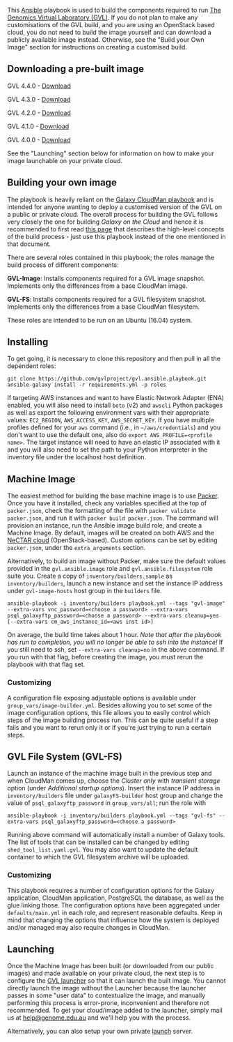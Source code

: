 This [Ansible][ansible] playbook is used to build the components required to run
[The Genomics Virtual Laboratory (GVL)][GVL]. If you do not plan to make any
customisations of the GVL build, and you are using an OpenStack based cloud,
you do not need to build the image yourself and can download a publicly available
image instead. Otherwise, see the "Build your Own Image" section for instructions
on creating a customised build.


Downloading a pre-built image
-----------------------------
GVL 4.4.0 - [Download](https://swift.rc.nectar.org.au:8888/v1/AUTH_377/gvl_resources/images/GVL_4.4.0.qcow2)

GVL 4.3.0 - [Download](https://swift.rc.nectar.org.au:8888/v1/AUTH_377/gvl_resources/images/GVL_4.3.0.qcow2)

GVL 4.2.0 - [Download](https://swift.rc.nectar.org.au:8888/v1/AUTH_377/gvl_resources/images/GVL_4.2.0.qcow2)

GVL 4.1.0 - [Download](https://swift.rc.nectar.org.au:8888/v1/AUTH_377/gvl_resources/images/GVL_4.1.0.qcow2)

GVL 4.0.0 - [Download](https://swift.rc.nectar.org.au:8888/v1/AUTH_377/gvl_resources/images/GVL_4.0.0.qcow2)

See the "Launching" section below for information on how to make your image launchable
on your private cloud. 


Building your own image
-----------------------
The playbook is heavily reliant on the [Galaxy CloudMan playbook][cloudman] and
is intended for anyone wanting to deploy a customised version of the GVL on a
public or private cloud. The overall process for building the GVL follows very closely
the one for building *Galaxy on the Cloud* and hence it is recommended to first
read [this page][building] that describes the high-level concepts of the build
process - just use this playbook instead of the one mentioned in that document.

There are several roles contained in this playbook; the roles manage
the build process of different components:

  **GVL-Image**: Installs components required for a GVL image snapshot. Implements
  only the differences from a base CloudMan image.

  **GVL-FS**: Installs components required for a GVL filesystem snapshot.
  Implements only the differences from a base CloudMan filesystem.

These roles are intended to be run on an Ubuntu (16.04) system.

Installing
----------
To get going, it is necessary to clone this repository and then pull in all
the dependent roles:
```
git clone https://github.com/gvlproject/gvl.ansible.playbook.git
ansible-galaxy install -r requirements.yml -p roles
```

If targeting AWS instances and want to have Elastic Network Adapter (ENA)
enabled, you will also need to install `boto` (v2) and `awscli` Python packages
as well as export the following environment vars with their appropriate values:
`EC2_REGION`, `AWS_ACCESS_KEY`, `AWS_SECRET_KEY`. If you have multiple profiles
defined for your `aws` command (i.e., in `~/aws/credentials`) and you don't want
to use the default one, also do `export AWS_PROFILE=<profile name>`. The target
instance will need to have an elastic IP associated with it and you will also
need to set the path to your Python interpreter in the inventory file under the
localhost host definition.

Machine Image
-------------
The easiest method for building the base machine image is to use [Packer][packer].
Once you have it installed, check any variables specified at the top of
`packer.json`, check the formatting of the file with `packer validate packer.json`,
and run it with `packer build packer.json`. The command will provision an instance,
run the Ansible image build role, and create a Machine Image. By default, images will be
created on both AWS and the [NeCTAR cloud][nectar] (OpenStack-based). Custom options
can be set by editing `packer.json`, under the `extra_arguments` section.

Alternatively, to build an image without Packer, make sure the default values
provided in the `gvl.ansible.image` role and `gvl.ansible.filesystem` role suite
you. Create a copy of `inventory/builders.sample` as `inventory/builders`, launch
a new instance and set the instance IP address under `gvl-image-hosts` host
group in the `builders` file.

    ansible-playbook -i inventory/builders playbook.yml --tags "gvl-image" --extra-vars vnc_password=<choose a password> --extra-vars psql_galaxyftp_password=<choose a password> --extra-vars cleanup=yes [--extra-vars cm_aws_instance_id=<aws inst id>]

On average, the build time takes about 1 hour. *Note that after the playbook
has run to completion, you will no longer be able to ssh into the instance!* If
you still need to ssh, set `--extra-vars cleanup=no` in the above command.
If you run with that flag, before creating the image, you must rerun the
playbook with that flag set.

### Customizing
A configuration file exposing adjustable options is available under
`group_vars/image-builder.yml`. Besides allowing you to set some
of the image configuration options, this file allows you to easily control which
steps of the image building process run. This can be quite useful if a step fails
and you want to rerun only it or if you're just trying to run a certain steps.

GVL File System (GVL-FS)
-----------------------------
Launch an instance of the machine image built in the previous step and when
CloudMan comes up, choose the *Cluster only* with *transient storage* option
(under *Additional startup options*). Insert the instance IP address in
`inventory/builders` file under `galaxyFS-builder` host group and change the value
of `psql_galaxyftp_password` in `group_vars/all`; run the role with

    ansible-playbook -i inventory/builders playbook.yml --tags "gvl-fs" --extra-vars psql_galaxyftp_password=<choose a password>

Running above command will automatically install a number of Galaxy tools. The list of
tools that can be installed can be changed by editing `shed_tool_list.yaml.gvl`.
You may also want to update the default container
to which the GVL filesystem archive will be uploaded.

### Customizing
This playbook requires a number of configuration options for the Galaxy application,
CloudMan application, PostgreSQL the database, as well as the glue linking those.
The configuration options have been aggregated under
`defaults/main.yml` in each role, and represent reasonable defaults.
Keep in mind that changing the options that influence how the system is deployed
and/or managed may also require changes in CloudMan.

Launching
----------
Once the Machine Image has been built (or downloaded from our public images) and made
available on your private cloud, the next step is to configure the
[GVL launcher](https://beta.launch.usegalaxy.org) so that it can launch the built image.
You cannot directly launch the image without the Launcher because the launcher passes
in some "user data" to contextualize the image, and manually performing this process
is error-prone, inconvenient and therefore not recommended. To get your cloud/image
added to the launcher, simply mail us at help@genome.edu.au and we'll help you with
the process.

Alternatively, you can also setup your own private
[launch](https://github.com/galaxyproject/cloudlaunch) server. 
  

[ansible]: http://www.ansible.com/
[GVL]: http://genome.edu.au/
[cloudman]: https://github.com/galaxyproject/galaxy-cloudman-playbook/
[goc]: https://wiki.galaxyproject.org/Cloud
[gp]: http://galaxyproject.org/
[building]: https://wiki.galaxyproject.org/CloudMan/Building
[production]: https://wiki.galaxyproject.org/Admin/Config/Performance/ProductionServer
[packer]: https://packer.io/
[nectar]: https://nectar.org.au/research-cloud/
